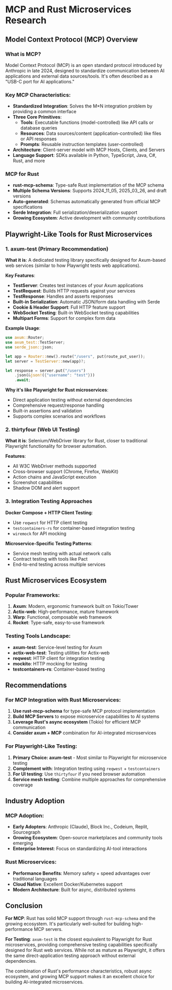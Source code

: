 # MCP and Rust Microservices Research

## Model Context Protocol (MCP) Overview

### What is MCP?
Model Context Protocol (MCP) is an open standard protocol introduced by Anthropic in late 2024, designed to standardize communication between AI applications and external data sources/tools. It's often described as a "USB-C port for AI applications."

### Key MCP Characteristics:
- **Standardized Integration**: Solves the M×N integration problem by providing a common interface
- **Three Core Primitives**:
  - **Tools**: Executable functions (model-controlled) like API calls or database queries
  - **Resources**: Data sources/content (application-controlled) like files or API responses  
  - **Prompts**: Reusable instruction templates (user-controlled)
- **Architecture**: Client-server model with MCP Hosts, Clients, and Servers
- **Language Support**: SDKs available in Python, TypeScript, Java, C#, Rust, and more

### MCP for Rust
- **rust-mcp-schema**: Type-safe Rust implementation of the MCP schema
- **Multiple Schema Versions**: Supports 2024_11_05, 2025_03_26, and draft versions
- **Auto-generated**: Schemas automatically generated from official MCP specifications
- **Serde Integration**: Full serialization/deserialization support
- **Growing Ecosystem**: Active development with community contributions

## Playwright-Like Tools for Rust Microservices

### 1. **axum-test** (Primary Recommendation)
**What it is**: A dedicated testing library specifically designed for Axum-based web services (similar to how Playwright tests web applications).

**Key Features**:
- **TestServer**: Creates test instances of your Axum applications
- **TestRequest**: Builds HTTP requests against your services
- **TestResponse**: Handles and asserts responses
- **Built-in Serialization**: Automatic JSON/form data handling with Serde
- **Cookie & Header Support**: Full HTTP feature support
- **WebSocket Testing**: Built-in WebSocket testing capabilities
- **Multipart Forms**: Support for complex form data

**Example Usage**:
```rust
use axum::Router;
use axum_test::TestServer;
use serde_json::json;

let app = Router::new().route("/users", put(route_put_user));
let server = TestServer::new(app)?;

let response = server.put("/users")
    .json(&json!({"username": "test"}))
    .await;
```

**Why it's like Playwright for Rust microservices**:
- Direct application testing without external dependencies
- Comprehensive request/response handling
- Built-in assertions and validation
- Supports complex scenarios and workflows

### 2. **thirtyfour** (Web UI Testing)
**What it is**: Selenium/WebDriver library for Rust, closer to traditional Playwright functionality for browser automation.

**Features**:
- All W3C WebDriver methods supported
- Cross-browser support (Chrome, Firefox, WebKit)
- Action chains and JavaScript execution
- Screenshot capabilities
- Shadow DOM and alert support

### 3. **Integration Testing Approaches**

**Docker Compose + HTTP Client Testing**:
- Use `reqwest` for HTTP client testing
- `testcontainers-rs` for container-based integration testing
- `wiremock` for API mocking

**Microservice-Specific Testing Patterns**:
- Service mesh testing with actual network calls
- Contract testing with tools like Pact
- End-to-end testing across multiple services

## Rust Microservices Ecosystem

### Popular Frameworks:
1. **Axum**: Modern, ergonomic framework built on Tokio/Tower
2. **Actix-web**: High-performance, mature framework
3. **Warp**: Functional, composable web framework
4. **Rocket**: Type-safe, easy-to-use framework

### Testing Tools Landscape:
- **axum-test**: Service-level testing for Axum
- **actix-web-test**: Testing utilities for Actix-web
- **reqwest**: HTTP client for integration testing  
- **mockito**: HTTP mocking for testing
- **testcontainers-rs**: Container-based testing

## Recommendations

### For MCP Integration with Rust Microservices:
1. **Use rust-mcp-schema** for type-safe MCP protocol implementation
2. **Build MCP Servers** to expose microservice capabilities to AI systems
3. **Leverage Rust's async ecosystem** (Tokio) for efficient MCP communication
4. **Consider axum + MCP** combination for AI-integrated microservices

### For Playwright-Like Testing:
1. **Primary Choice: axum-test** - Most similar to Playwright for microservice testing
2. **Complement with**: Integration testing using `reqwest` + `testcontainers`
3. **For UI testing**: Use `thirtyfour` if you need browser automation
4. **Service mesh testing**: Combine multiple approaches for comprehensive coverage

## Industry Adoption

### MCP Adoption:
- **Early Adopters**: Anthropic (Claude), Block Inc., Codeium, Replit, Sourcegraph
- **Growing Ecosystem**: Open-source marketplaces and community tools emerging
- **Enterprise Interest**: Focus on standardizing AI-tool interactions

### Rust Microservices:
- **Performance Benefits**: Memory safety + speed advantages over traditional languages
- **Cloud Native**: Excellent Docker/Kubernetes support
- **Modern Architecture**: Built for async, distributed systems

## Conclusion

**For MCP**: Rust has solid MCP support through `rust-mcp-schema` and the growing ecosystem. It's particularly well-suited for building high-performance MCP servers.

**For Testing**: `axum-test` is the closest equivalent to Playwright for Rust microservices, providing comprehensive testing capabilities specifically designed for Rust web services. While not as mature as Playwright, it offers the same direct-application testing approach without external dependencies.

The combination of Rust's performance characteristics, robust async ecosystem, and growing MCP support makes it an excellent choice for building AI-integrated microservices.